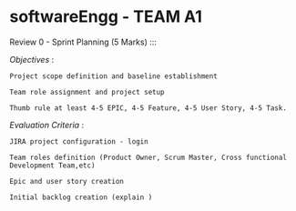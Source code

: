 # softwareEngg - TEAM A1

Review 0 - Sprint Planning (5 Marks) :::

  *Objectives* : 

    Project scope definition and baseline establishment 

    Team role assignment and project setup 

    Thumb rule at least 4-5 EPIC, 4-5 Feature, 4-5 User Story, 4-5 Task. 

  *Evaluation Criteria* :

    JIRA project configuration - login

    Team roles definition (Product Owner, Scrum Master, Cross functional Development Team,etc) 

    Epic and user story creation 

    Initial backlog creation (explain )
